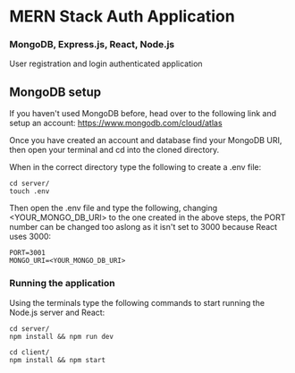 # MERN Stack Auth Application
### MongoDB, Express.js, React, Node.js
User registration and login authenticated application

## MongoDB setup
If you haven't used MongoDB before, head over to the following link and setup an account: https://www.mongodb.com/cloud/atlas

Once you have created an account and database find your MongoDB URI, then open your terminal and cd into the cloned directory.

When in the correct directory type the following to create a .env file:

```console
cd server/
touch .env
```

Then open the .env file and type the following, changing <YOUR_MONGO_DB_URI> to the one created in the above steps, the PORT number can be changed too aslong as it isn't set to 3000 because React uses 3000:

```console
PORT=3001
MONGO_URI=<YOUR_MONGO_DB_URI>
```

### Running the application
Using the terminals type the following commands to start running the Node.js server and React:

```console
cd server/
npm install && npm run dev
```

```console
cd client/
npm install && npm start
```